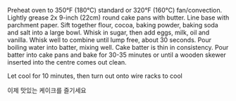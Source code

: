 Preheat oven to 350°F (180°C) standard or 320°F (160°C) fan/convection.
Lightly grease 2x 9-inch (22cm) round cake pans with butter. Line base with parchment paper.
Sift together flour, cocoa, baking powder, baking soda and salt into a large bowl. Whisk in sugar, then add eggs, milk, oil and vanilla. Whisk well to combine until lump free, about 30 seconds.
Pour boiling water into batter, mixing well. Cake batter is thin in consistency.
Pour batter into cake pans and bake for 30-35 minutes or until a wooden skewer inserted into the centre comes out clean.

Let cool for 10 minutes, then turn out onto wire racks to cool

이제 맛있는 케이크를 즐기세요